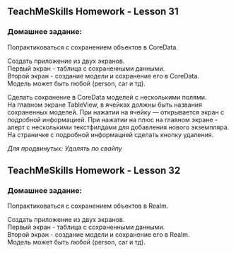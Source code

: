 ## TeachMeSkills Homework - Lesson 31

### Домашнее задание:

Попрактиковаться с сохранением объектов в CoreData.

Создать приложение из двух экранов.  
Первый экран - таблица с сохраненными данными.  
Второй экран - создание модели и сохранение его в CoreData.  
Модель может быть любой (person, car и тд).  

Сделать сохранение в CoreData моделей с несколькими полями.  
На главном экране TableView, в ячейках должны быть названия сохраненных моделей. При нажатии на ячейку — открывается экран с подробной информацией. При нажатии на плюс на главном экране - алерт с несколькими текстфилдами для добавления нового экземпляра. На страничке с подробной информацией сделать кнопку удаления.

*Для продвинутых: Удалять по свайпу*

## TeachMeSkills Homework - Lesson 32

### Домашнее задание:

Попрактиковаться с сохранением объектов в Realm.

Создать приложение из двух экранов.  
Первый экран - таблица с сохраненными данными.  
Второй экран - создание модели и сохранение его в Realm.  
Модель может быть любой (person, car и тд).  
